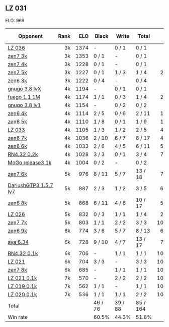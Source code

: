 ## LZ 031 ##

ELO: 969

Opponent | Rank | ELO | Black | Write | Total | Win rate
---------|-----:|----:|-------|-------|-------|-------:
[LZ 036](LZ%20036.md) | 3k | 1374 | - | 0 / 1 | 0 / 1 | 0.0%
[zen7 3k](zen7%203k.md) | 3k | 1353 | 0 / 1 | - | 0 / 1 | 0.0%
[zen7 4k](zen7%204k.md) | 3k | 1228 | 0 / 1 | - | 0 / 1 | 0.0%
[zen7 5k](zen7%205k.md) | 3k | 1227 | 0 / 1 | 1 / 3 | 1 / 4 | 25.0%
[zen6 3k](zen6%203k.md) | 3k | 1222 | 0 / 4 | - | 0 / 4 | 0.0%
[gnugo 3.8 lvX](gnugo%203.8%20lvX.md) | 4k | 1194 | - | 0 / 1 | 0 / 1 | 0.0%
[fuego 1.1 1M](fuego%201.1%201M.md) | 4k | 1174 | 1 / 1 | 0 / 3 | 1 / 4 | 25.0%
[gnugo 3.8 lv1](gnugo%203.8%20lv1.md) | 4k | 1154 | - | 0 / 2 | 0 / 2 | 0.0%
[zen6 4k](zen6%204k.md) | 4k | 1114 | 2 / 5 | 0 / 6 | 2 / 11 | 18.2%
[zen6 5k](zen6%205k.md) | 4k | 1110 | 1 / 8 | 0 / 1 | 1 / 9 | 11.1%
[LZ 033](LZ%20033.md) | 4k | 1105 | 1 / 3 | 1 / 2 | 2 / 5 | 40.0%
[zen6 7k](zen6%207k.md) | 4k | 1036 | 2 / 10 | 6 / 7 | 8 / 17 | 47.1%
[zen6 6k](zen6%206k.md) | 4k | 1033 | 2 / 6 | 4 / 5 | 6 / 11 | 54.5%
[RN4.32 0.2k](RN4.32%200.2k.md) | 4k | 1028 | 3 / 3 | 0 / 1 | 3 / 4 | 75.0%
[MoGo release3 1k](MoGo%20release3%201k.md) | 4k | 1004 | 0 / 2 | - | 0 / 2 | 0.0%
[zen7 6k](zen7%206k.md) | 5k | 976 | 8 / 11 | 5 / 7 | 13 / 18 | 72.2%
[DariushGTP3.1.5.7 lv7](DariushGTP3.1.5.7%20lv7.md) | 5k | 887 | 2 / 3 | 1 / 2 | 3 / 5 | 60.0%
[zen6 8k](zen6%208k.md) | 5k | 868 | 6 / 11 | 4 / 6 | 10 / 17 | 58.8%
[LZ 026](LZ%20026.md) | 5k | 832 | 0 / 3 | 1 / 1 | 1 / 4 | 25.0%
[zen7 7k](zen7%207k.md) | 5k | 803 | 1 / 1 | 2 / 2 | 3 / 3 | 100.0%
[zen6 9k](zen6%209k.md) | 6k | 774 | 3 / 6 | 5 / 7 | 8 / 13 | 61.5%
[aya 6.34](aya%206.34.md) | 6k | 728 | 9 / 10 | 4 / 7 | 13 / 17 | 76.5%
[RN4.32 0.1k](RN4.32%200.1k.md) | 6k | 706 | - | 1 / 1 | 1 / 1 | 100.0%
[LZ 021](LZ%20021.md) | 6k | 704 | 3 / 3 | - | 3 / 3 | 100.0%
[zen7 8k](zen7%208k.md) | 6k | 685 | - | 1 / 1 | 1 / 1 | 100.0%
[LZ 021 0.1k](LZ%20021%200.1k.md) | 7k | 570 | - | 2 / 2 | 2 / 2 | 100.0%
[LZ 019 0.1k](LZ%20019%200.1k.md) | 7k | 562 | 1 / 1 | - | 1 / 1 | 100.0%
[LZ 020 0.1k](LZ%20020%200.1k.md) | 7k | 536 | 1 / 1 | 1 / 1 | 2 / 2 | 100.0%
Total | | | 46 / 76 | 39 / 88 | 85 / 164 | 
Win rate| | | 60.5% | 44.3% | 51.8% | 
